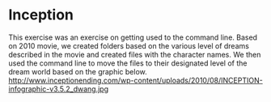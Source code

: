 Inception
==============

This exercise was an exercise on getting used to the command line. Based on 2010 movie, we created folders
based on the various level of dreams described in the movie and created files with the character names. We then
used the command line to move the files to their designated level of the dream world based on the graphic 
below.
http://www.inceptionending.com/wp-content/uploads/2010/08/INCEPTION-infographic-v3.5.2_dwang.jpg
